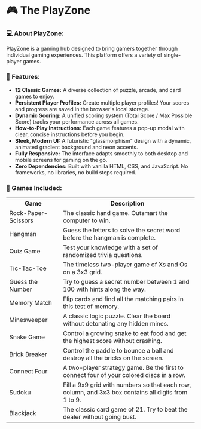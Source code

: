 # 🎮 The PlayZone

### **💻 About PlayZone:**

PlayZone is a gaming hub designed to bring gamers together through individual gaming experiences. This platform offers a variety of single-player games.

### **🚀 Features:**
- **12 Classic Games:** A diverse collection of puzzle, arcade, and card games to enjoy.
- **Persistent Player Profiles:** Create multiple player profiles! Your scores and progress are saved in the browser's local storage.
- **Dynamic Scoring:** A unified scoring system (Total Score / Max Possible Score) tracks your performance across all games.
- **How-to-Play Instructions:** Each game features a pop-up modal with clear, concise instructions before you begin.
- **Sleek, Modern UI:** A futuristic "glassmorphism" design with a dynamic, animated gradient background and neon accents.
- **Fully Responsive:** The interface adapts smoothly to both desktop and mobile screens for gaming on the go.
- **Zero Dependencies:** Built with vanilla HTML, CSS, and JavaScript. No frameworks, no libraries, no build steps required.

### **💎 Games Included:**
<table>
  <tr>
    <th>Game</th>
    <th>Description</th>
  </tr>
  <tr>
    <td>Rock-Paper-Scissors</td>
    <td>The classic hand game. Outsmart the computer to win.</td>
  </tr>
  <tr>
    <td>Hangman</td>
    <td>Guess the letters to solve the secret word before the hangman is complete.</td>
  </tr>
  <tr>
    <td>Quiz Game</td>
    <td>Test your knowledge with a set of randomized trivia questions.</td>
  </tr>
  <tr>
    <td>Tic-Tac-Toe</td>
    <td>The timeless two-player game of Xs and Os on a 3x3 grid.</td>
  </tr>
  <tr>
    <td>Guess the Number</td>
    <td>Try to guess a secret number between 1 and 100 with hints along the way.</td>
  </tr>
  <tr>
    <td>Memory Match</td>
    <td>Flip cards and find all the matching pairs in this test of memory.</td>
  </tr>
  <tr>
    <td>Minesweeper</td>
    <td>A classic logic puzzle. Clear the board without detonating any hidden mines.</td>
  </tr>
  <tr>
    <td>Snake Game</td>
    <td>Control a growing snake to eat food and get the highest score without crashing.</td>
  </tr>
  <tr>
    <td>Brick Breaker</td>
    <td>Control the paddle to bounce a ball and destroy all the bricks on the screen.</td>
  </tr>
  <tr>
    <td>Connect Four</td>
    <td>A two-player strategy game. Be the first to connect four of your colored discs in a row.</td>
  </tr>
  <tr>
    <td>Sudoku</td>
    <td>Fill a 9x9 grid with numbers so that each row, column, and 3x3 box contains all digits from 1 to 9.</td>
  </tr>
  <tr>
    <td>Blackjack</td>
    <td>The classic card game of 21. Try to beat the dealer without going bust.</td>
  </tr>
</table>	
